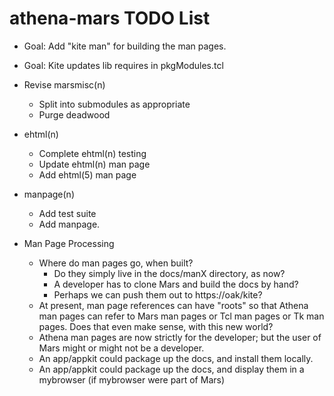 # athena-mars TODO List

* Goal:  Add "kite man" for building the man pages.
* Goal:  Kite updates lib requires in pkgModules.tcl
* Revise marsmisc(n)
  * Split into submodules as appropriate
  * Purge deadwood

* ehtml(n)
  * Complete ehtml(n) testing
  * Update ehtml(n) man page
  * Add ehtml(5) man page
* manpage(n)
  * Add test suite
  * Add manpage.

* Man Page Processing
  * Where do man pages go, when built?
    *   Do they simply live in the docs/manX directory, as now?
    *   A developer has to clone Mars and build the docs by hand?
    *   Perhaps we can push them out to https://oak/kite?
  * At present, man page references can have "roots" so that 
    Athena man pages can refer to Mars man pages or Tcl man pages
    or Tk man pages.  Does that even make sense, with this new world?
  * Athena man pages are now strictly for the developer; but the user
    of Mars might or might not be a developer.
  * An app/appkit could package up the docs, and install them locally.
  * An app/appkit could package up the docs, and display them in a 
    mybrowser (if mybrowser were part of Mars)